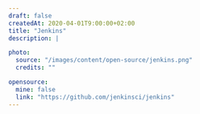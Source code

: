 ```yaml
---
draft: false
createdAt: 2020-04-01T9:00:00+02:00
title: "Jenkins"
description: |

photo:
  source: "/images/content/open-source/jenkins.png"
  credits: ""

opensource:
  mine: false
  link: "https://github.com/jenkinsci/jenkins"
---
```

